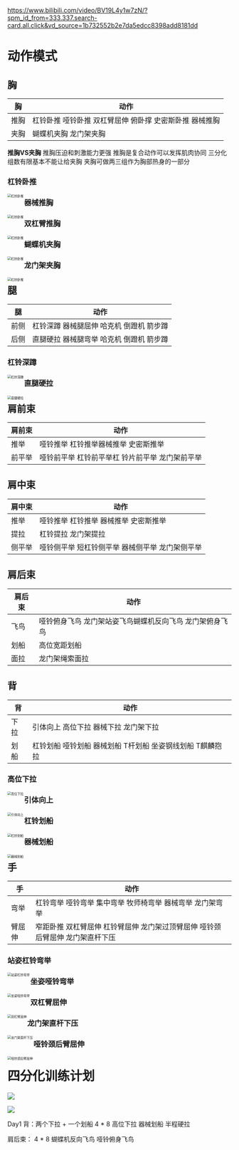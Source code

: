 https://www.bilibili.com/video/BV19L4y1w7zN/?spm_id_from=333.337.search-card.all.click&vd_source=1b732552b2e7da5edcc8398add8181dd

# 动作模式

## 胸

| 胸   | 动作                                                    |
| ---- | ------------------------------------------------------- |
| 推胸 | 杠铃卧推 哑铃卧推 双杠臂屈伸 俯卧撑 史密斯卧推 器械推胸 |
| 夹胸 | 蝴蝶机夹胸 龙门架夹胸                                   |

**推胸VS夹胸**
	推胸压迫和刺激能力更强
	推胸是复合动作可以发挥肌肉协同
	三分化组数有限基本不能让给夹胸
	夹胸可做两三组作为胸部热身的一部分

### 杠铃卧推

<img src="./Moive/%E6%9D%A0%E9%93%83%E5%8D%A7%E6%8E%A8.gif" alt="杠铃卧推" align="left" style="zoom:50%;" />

### 器械推胸

<img src="./Moive/器械推胸.gif" alt="杠铃卧推" align="left" style="zoom:50%;" />

### 双杠臂推胸

<img src="./Moive/双杠臂推胸.gif" alt="杠铃卧推" align="left" style="zoom:50%;" />

### 蝴蝶机夹胸

<img src="./Moive/蝴蝶机夹胸.gif" alt="杠铃卧推" align="left" style="zoom:50%;" />

### 龙门架夹胸

<img src="./Moive/龙门架夹胸.gif" alt="杠铃卧推" align="left" style="zoom:50%;" />





## 腿

| 腿   | 动作                                     |
| ---- | ---------------------------------------- |
| 前侧 | 杠铃深蹲 器械腿屈伸 哈克机 倒蹬机 箭步蹲 |
| 后侧 | 直腿硬拉 器械腿弯举 哈克机 倒蹬机 箭步蹲 |

### 杠铃深蹲

<img src="./Moive/杠铃深蹲.gif" alt="杠铃深蹲" align="left" style="zoom:50%;" />

### 直腿硬拉

<img src="./Moive/直腿硬拉.gif" alt="直腿硬拉" align="left" style="zoom:50%;" />



## 肩前束

| 肩前束 | 动作                                            |
| ------ | ----------------------------------------------- |
| 推举   | 哑铃推举 杠铃推举器械推举 史密斯推举            |
| 前平举 | 哑铃前平举 杠铃前平举杠 铃片前平举 龙门架前平举 |



## 肩中束

| 肩中束 | 动作                                            |
| ------ | ----------------------------------------------- |
| 推举   | 哑铃推举 杠铃推举 器械推举 史密斯推举           |
| 提拉   | 杠铃提拉 龙门架提拉                             |
| 侧平举 | 哑铃侧平举 短杠铃侧平举 器械侧平举 龙门架侧平举 |



## 肩后束

| 肩后束 | 动作                                                     |
| ------ | -------------------------------------------------------- |
| 飞鸟   | 哑铃俯身飞鸟 龙门架站姿飞鸟蝴蝶机反向飞鸟 龙门架俯身飞鸟 |
| 划船   | 高位宽距划船                                             |
| 面拉   | 龙门架绳索面拉                                           |





## 背

| 背   | 动作                                                      |
| ---- | --------------------------------------------------------- |
| 下拉 | 引体向上 高位下拉 器械下拉 龙门架下拉                     |
| 划船 | 杠铃划船 哑铃划船 器械划船 T杆划船 坐姿钢线划船 T麒麟抱拉 |

### 高位下拉

<img src="./Moive/高位下拉.gif" alt="高位下拉" align="left" style="zoom:50%;" />

### 引体向上

<img src="./Moive/引体向上.gif" alt="引体向上" align="left" style="zoom:50%;" />

### 杠铃划船

<img src="./Moive/杠铃划船.gif" alt="杠铃划船" align="left" style="zoom:50%;" />

### 器械划船

<img src="./Moive/器械划船.gif" alt="器械划船" align="left" style="zoom:50%;" />



## 手

| 手     | 动作                                                         |
| ------ | ------------------------------------------------------------ |
| 弯举   | 杠铃弯举 哑铃弯举 集中弯举 牧师椅弯举 器械弯举 龙门架弯举    |
| 臂屈伸 | 窄距卧推 双杠臂屈伸 杠铃臂屈伸 龙门架过顶臂屈伸 哑铃颈后臂屈伸 龙门架直杆下压 |

### 站姿杠铃弯举

<img src="./Moive/站姿杠铃弯举.gif" alt="站姿杠铃弯举" align="left" style="zoom:50%;" />

### 坐姿哑铃弯举

<img src="./Moive/坐姿哑铃弯举.gif" alt="坐姿哑铃弯举" align="left" style="zoom:50%;" />

### 双杠臂屈伸

<img src="./Moive/双杠臂屈伸.gif" alt="双杠臂屈伸" align="left" style="zoom:50%;" />

### 龙门架直杆下压

<img src="./Moive/龙门架直杆下压.gif" alt="龙门架直杆下压" align="left" style="zoom:50%;" />

### 哑铃颈后臂屈伸

<img src="./Moive/哑铃颈后臂屈伸.gif" alt="哑铃颈后臂屈伸" align="left" style="zoom:50%;" />





# 四分化训练计划

![](.\Moive\四分化训练计划.png)

![](.\Moive\动作难易度.png)

Day1
背：两个下拉 + 一个划船		4 * 8 
	高位下拉 器械划船 半程硬拉

肩后束：								4 * 8 
	蝴蝶机反向飞鸟  哑铃俯身飞鸟
